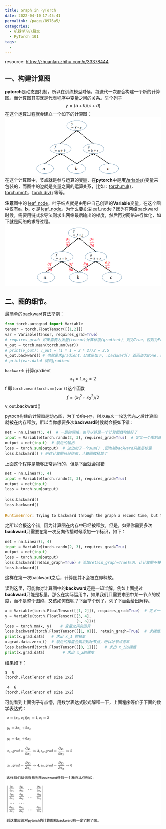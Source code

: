 ```yaml
---
title: Graph in PyTorch
date: 2022-04-10 17:45:41
permalink: /pages/8976a5/
categories:
  - 机器学习八股文
  - PyTorch 101
tags:
  - 
---
```

resource: https://zhuanlan.zhihu.com/p/33378444

## **一、构建计算图**
**pytorch**是动态图机制，所以在训练模型时候，每迭代一次都会构建一个新的计算图。而计算图其实就是代表程序中变量之间的关系。举个列子：$$y = (a + b)(c + d)$$在这个运算过程就会建立一个如下的计算图：
![](https://raw.githubusercontent.com/emmableu/image/master/202204101748967.png)
在这个计算图中，节点就是参与运算的变量，在**pytorch**中是用[Variable()](https://link.zhihu.com/?target=http%3A//pytorch.org/tutorials/beginner/blitz/autograd_tutorial.html%23sphx-glr-beginner-blitz-autograd-tutorial-py)变量来包装的，而图中的边就是变量之间的运算关系，比如：[torch.mul()](https://link.zhihu.com/?target=http%3A//pytorch.org/docs/master/torch.html%3Fhighlight%3Dmul%23torch.mul)，[torch.mm()](https://link.zhihu.com/?target=http%3A//pytorch.org/docs/master/torch.html%3Fhighlight%3Dmm%23torch.mm)，[torch.div()](https://link.zhihu.com/?target=http%3A//pytorch.org/docs/master/torch.html%3Fhighlight%3Ddiv%23torch.div) 等等。

**注意**图中的 [leaf_node](https://link.zhihu.com/?target=http%3A//pytorch.org/docs/master/autograd.html%3Fhighlight%3Dis_leaf)，叶子结点就是由用户自己创建的**Variable**变量，在这个图中仅有**a，b，c** 是 [leaf_node](https://link.zhihu.com/?target=http%3A//pytorch.org/docs/master/autograd.html%3Fhighlight%3Dis_leaf)。为什么要关注leaf_node？因为在网络backward时候，需要用链式求导法则求出网络最后输出的梯度，然后再对网络进行优化，如下就是网络的求导过程。
![](https://raw.githubusercontent.com/emmableu/image/master/202204101749158.png)

## **二、图的细节**。

最简单的backward算法举例：
```python
from torch.autograd import Variable  
tensor = torch.FloatTensor([[1,2]])  
var = Variable(tensor, requires_grad=True)
# requires_grad: 如果需要为张量(tensor)计算梯度(gradient)，则为True，否则为False。
v_out = torch.mean(torch.mm(var))  
# print(v_out): v_out = (1 * 1 + 2 * 2)/2 = 2.5
v_out.backward() # 也就是求gradient，公式见如下, .backward() 返回值为None，但会更改var
# print(var.data) 得到gradient
```

`backward`: 计算gradient
$$
x_1 = 1, x_2 = 2 
$$
f 即`torch.mean(torch.mm(var))`这个函数
$$
f = (x_1 ^2 + x_2^2)/ 2
$$
v_out.backward()








pytoch构建的计算图是动态图，为了节约内存，所以每次一轮迭代完之后计算图就被在内存释放，所以当你想要多次**backward**时候就会报如下错：

```python
net = nn.Linear(3, 4)  # 一层的网络，也可以算是一个计算图就构建好了
input = Variable(torch.randn(2, 3), requires_grad=True)  # 定义一个图的输入变量
output = net(input)  # 最后的输出
loss = torch.sum(output)  # 这边加了一个sum() ,因为被backward只能是标量
loss.backward() # 到这计算图已经结束，计算图被释放了
```


上面这个程序是能够正常运行的，但是下面就会报错

```python
net = nn.Linear(3, 4)
input = Variable(torch.randn(2, 3), requires_grad=True)
output = net(input)
loss = torch.sum(output)

loss.backward()
loss.backward()

RuntimeError: Trying to backward through the graph a second time, but the buffers have already been freed.
```

之所以会报这个错，因为计算图在内存中已经被释放。但是，如果你需要多次**backward**只需要在第一次反向传播时候添加一个标识，如下：

```python
net = nn.Linear(3, 4)
input = Variable(torch.randn(2, 3), requires_grad=True)
output = net(input)
loss = torch.sum(output)
loss.backward(retain_graph=True) # 添加retain_graph=True标识，让计算图不被立即释放
loss.backward()
```

这样在第一次backward之后，计算图并不会被立即释放。

读到这里，可能你对计算图中的**backward**还是一知半解。例如上面提过**backward**只能是标量。那么在实际运用中，如果我们只需要求图中某一节点的梯度，而不是整个图的，又该如何做呢？下面举个例子，列子下面会给出解释。

```python
x = Variable(torch.FloatTensor([[1, 2]]), requires_grad=True)  # 定义一个输入变量
y = Variable(torch.FloatTensor([[3, 4],        
                                [5, 6]]))
loss = torch.mm(x, y)    # 变量之间的运算
loss.backward(torch.FloatTensor([[1, 0]]), retain_graph=True)  # 求梯度，保留图                                    
print(x.grad.data)   # 求出 x_1 的梯度
x.grad.data.zero_()  # 最后的梯度会累加到叶节点，所以叶节点清零
loss.backward(torch.FloatTensor([[0, 1]]))   # 求出 x_2的梯度
print(x.grad.data)        # 求出 x_2的梯度
```

结果如下：

```py3tb
3  5
[torch.FloatTensor of size 1x2]

 4  6
[torch.FloatTensor of size 1x2]
```

可能看到上面例子有点懵，用数学表达式形式解释一下，上面程序等价于下面的数学表达式：
![](https://raw.githubusercontent.com/emmableu/image/master/202204101757026.png)
